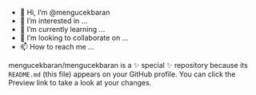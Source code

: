 - 👋 Hi, I’m @mengucekbaran
- 👀 I’m interested in ...
- 🌱 I’m currently learning ...
- 💞️ I’m looking to collaborate on ...
- 📫 How to reach me ...

mengucekbaran/mengucekbaran is a ✨ special ✨ repository because its `README.md` (this file) appears on your GitHub profile.
You can click the Preview link to take a look at your changes.

